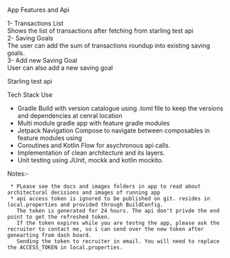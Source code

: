 #

App Features and Api </br>

1- Transactions List </br>
   Shows the list of transactions after fetching from starling test api</br>
2- Saving Goals </br> 
   The user can add the sum of transactions roundup into existing saving goals.</br>
3- Add new Saving Goal </br>
   User can also add a new saving goal </br> 

Starling test api </br>


Tech Stack Use </br>

* Gradle Build with version catalogue using .toml file to keep the versions and dependencies at cenral location </br>
* Multi module gradle app with feature gradle modules </br>
* Jetpack Navigation Compose to navigate between composables in feature modules using </br>
* Coroutines and Kotlin Flow for asychronous api calls.
* Implementation of clean architecture and its layers. </br>
* Unit testing using JUnit, mockk and kotlin mockito. </br>

Notes:- 

     * PLease see the docs and images folders in app to read about architectural decisions and images of running app
     * api access token is ignored to be published on git. resides in local.properties and provided through BuildConfig. 
       The token is generated for 24 hours. The api don't privde the end point to get the refreshed token. 
       If the token expires while you are testng the app, please ask the recruiter to contact me, so i can send over the new token after genearting from dash board.
       Sending the token to recruiter in email. You will need to replace the ACCESS_TOKEN in local.properties.

       

